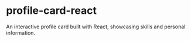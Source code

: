 # profile-card-react
An interactive profile card built with React, showcasing skills and personal information.
